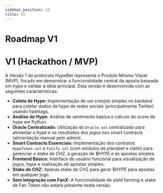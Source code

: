 ```yaml
---
sidebar_position: 13
title: V1
---
```


# Roadmap V1


# V1 (Hackathon / MVP)

A Versão 1 do protocolo HypeBet representa o Produto Mínimo Viável (MVP), focado em demonstrar a funcionalidade central da aposta baseada em hype e validar a ideia principal. Esta versão é desenvolvida com as seguintes características:

*   **Coleta de Hype:** Implementação de um cronjob simples no backend para coletar dados de hype de redes sociais (principalmente Twitter) usando hashtags.
*   **Análise de Hype:** Análise de sentimento básica e cálculo do score de hype em Python.
*   **Oracle Centralizado:** Utilização do `Oracle.sol` centralizado para alimentar o hype e os resultados dos jogos nos smart contracts (alimentação manual pelo admin).
*   **Smart Contracts Essenciais:** Implementação dos contratos `HypeToken.sol` e `Funify.sol` (com módulos de placebet e claim) para gerenciar o stake de CHZ, a geração de $HYPE e as apostas simples.
*   **Frontend Básico:** Interface de usuário funcional para visualização de jogos, hype e realização de apostas simples.
*   **Stake de CHZ:** Apenas stake de CHZ para gerar $HYPE para apostas em qualquer jogo.
*   **Sem Integração com FanX:** A funcionalidade de yield farming e stake de Fan Token não estará presente nesta versão.
